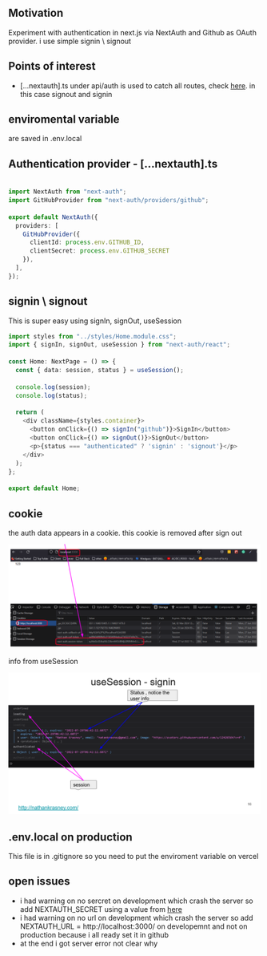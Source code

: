 <h2>Motivation</h2>
Experiment with authentication in next.js via NextAuth and Github as OAuth provider. i use simple signin \ signout

<h2>Points of interest</h2>
<ul>
<li>[...nextauth].ts under api/auth is used to catch all routes, check <a href='https://nextjs.org/docs/routing/dynamic-routes'>here</a>. in this case signout and signin</li>
</ul>

<h2>enviromental variable</h2>
are saved in .env.local

<h2>Authentication provider - [...nextauth].ts</h2>

```ts

import NextAuth from "next-auth";
import GitHubProvider from "next-auth/providers/github";

export default NextAuth({
  providers: [
    GitHubProvider({
      clientId: process.env.GITHUB_ID,
      clientSecret: process.env.GITHUB_SECRET
    }),
  ],
});

```

<h2>signin \ signout</h2>
This is super easy using signIn, signOut, useSession

```ts
import styles from "../styles/Home.module.css";
import { signIn, signOut, useSession } from "next-auth/react";

const Home: NextPage = () => {
  const { data: session, status } = useSession();

  console.log(session);
  console.log(status);

  return (
    <div className={styles.container}>
      <button onClick={() => signIn("github")}>SignIn</button>
      <button onClick={() => signOut()}>SignOut</button>
      <p>{status === "authenticated" ? 'signin' : 'signout'}</p>
    </div>
  );
};

export default Home;
```

<h2>cookie</h2>

the auth data appears in a cookie. this cookie is removed after sign out

![cookie after signin](./figs/cookie-after-signin.png)


info from useSession

![info from useSession](./figs/useSession-info.png)


<h2>.env.local on production</h2>
This file is in .gitignore so you need to put the enviroment variable on vercel
  

<h2>open issues</h2>
<ul>
<li>i had warning on no sercret on development which crash the server so add NEXTAUTH_SECRET using a value from <a href='https://generate-secret.vercel.app/32'>here</a></li>
<li>i had warning on no url on development which crash the server so add NEXTAUTH_URL = http://localhost:3000/ on developemnt and not on production because i all ready set it in github </li>
<li>at the end i got server error not clear why</li>
</ul>